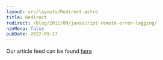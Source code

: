 ```yaml
---
layout: src/layouts/Redirect.astro
title: Redirect
redirect: /blog/2012/09/javascript-remote-error-logging/
navMenu: false
pubDate: 2022-09-17
---
```

<div>
Our article feed can be found <a href="/blog/2012/09/javascript-remote-error-logging/">here</a>
</div>

